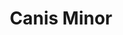 ---
title: "Canis Minor"
hashtag: canis-minor
borders:
  - Cancer
  - Gemini
  - Hydra
  - Monoceros
layout: hashtag
related:
  - Canis Major
subdivision-of:
  - northern celestial hemisphere
  - southern celestial hemisphere
tags:
  - Dog
  - Constellation
---